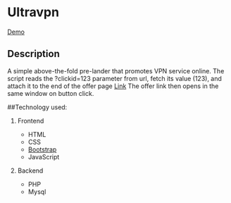 # Ultravpn
[Demo](http://elemson.com/ultravpn/#)

## Description
A simple above-the-fold pre-lander that promotes VPN service online.
The script reads the ?clickid=123 parameter from url,
fetch its value (123), and attach it to the end of the offer page [Link](https://track.ultravpn.com/5d02892a4faea/click/123) The offer link then opens in the same window on button click.

##Technology used:
1. Frontend
    - HTML
    - CSS
    - [Bootstrap](https://getbootstrap.com/)
    - JavaScript

2. Backend
    - PHP 
    - Mysql

